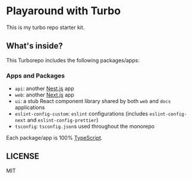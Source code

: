 # Playaround with Turbo

This is my turbo repo starter kit.

## What's inside?

This Turborepo includes the following packages/apps:

### Apps and Packages

- `api`: another [Nest.js](https://nextjs.com/) app
- `web`: another [Next.js](https://nextjs.org/) app
- `ui`: a stub React component library shared by both `web` and `docs` applications
- `eslint-config-custom`: `eslint` configurations (includes `eslint-config-next` and `eslint-config-prettier`)
- `tsconfig`: `tsconfig.json`s used throughout the monorepo

Each package/app is 100% [TypeScript](https://www.typescriptlang.org/).


## LICENSE

MIT
